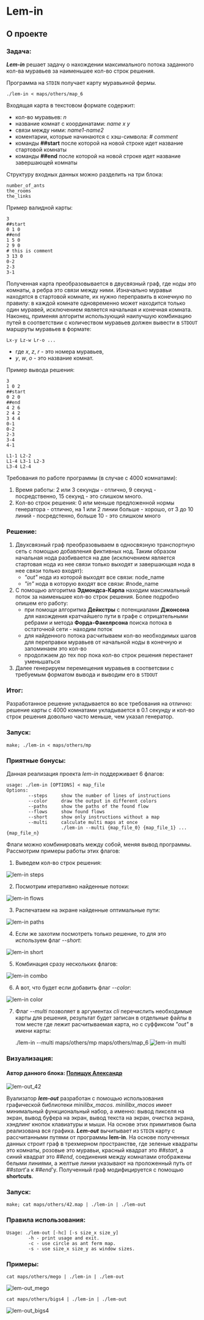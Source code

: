 # Lem-in
## О проекте
### Задача:

***Lem-in*** решает задачу о нахождении максимального потока заданного кол-ва муравьев за наименьшее кол-во строк решения.

Программа на `STDIN` получает карту муравьиной фермы. 
      
    ./lem-in < maps/others/map_6

Входящая карта в текстовом формате содержит:

* кол-во муравьев: *n*
* название комнат с координатами: *name x y*
* связи между ними: *name1-name2*
* коментарии, которые начинаются с хэш-символа: *# comment*
* команды **##start** после которой на новой строке идет название стартовой комнаты
* команды **##end** после которой на новой строке идет название завершающей комнаты 

Структуру входных данных можно разделить на три блока:

    number_of_ants
    the_rooms
    the_links

Пример валидной карты:

    3
    ##start
    0 1 0
    ##end
    1 5 0
    2 9 0
    # this is comment
    3 13 0
    0-2
    2-3
    3-1

Полученная карта преобразовывается в двусвязный граф, где ноды это комнаты, а ребра это связи между ними. Изначально муравьи находятся в стартовой комнате, их нужно переправить в конечную по правилу: в каждой комнате одновременно может находится только один муравей, исключением является начальная и конечная комната. Наконец, применяя алгоритм использующий наилучшую комбинацию путей в соответствии с количеством муравьев должен вывести в `STDOUT` маршруты муравьев в формате:
       
    Lx-y Lz-w Lr-o ...

* где *x*, *z*, *r* - это номера муравьев, 
* *y*, *w*, *o* - это название комнат.

Пример вывода решения:

    3
    1 0 2
    ##start
    0 2 0
    ##end
    4 2 6
    2 4 2
    3 4 4
    0-1
    0-2
    2-3
    3-4
    4-1
    
    L1-1 L2-2
    L1-4 L3-1 L2-3
    L3-4 L2-4

Требования по работе программы (в случае с 4000 комнатами):
1. Время работы: 2 или 3 секунды - отлично, 9 секунд - посредственно, 15 секунд - это слишком много.
2. Кол-во строк решения: 0 или меньше предложенной нормы генератора - отлично, на 1 или 2 линии больше - хорошо, от 3 до 10 линий - посредстенно, больше 10 - это слишком много

### Решение:
1. Двухсвязный граф преобразовываем в односвязную транспортную сеть с помощью добавления фиктивных нод. Таким образом начальная нода разбивается на две (исключением является стартовая нода из нее связи только выходят и завершающая нода в нее связи только входят): 
     * *"out"* нода из которой выходят все связи: node_name
     * *"in"* нода в которую входят все связи: #node_name
2. С помощью алгоритма **Эдмондса-Карпа** находим максимальный поток за наименьшее кол-во строк решения. Более подробно опишем его работу:
     * при помощи алгоритма **Дейкстры** с потенциалами **Джонсона** для нахождения кратчайшего пути в графе с отрицательными ребрами и метода **Форда-Факелрсона** поиска потока в остаточной сети - находим поток
     * для найденного потока расчитываем кол-во необходимых шагов для переправки муравьев от начальной ноды в конечную и запоминаем это кол-во
     * продолжаем до тех пор пока кол-во строк решения перестанет уменьшаться
3. Далее генерируем перемещения муравьев в соответсвии с требуемым форматом вывода и выводим его в `STDOUT`

### Итог:
Разработанное решение укладывается во все требования на отлично: решение карты с 4000 комнатами укладывается в 0.1 секунду и кол-во строк решения довольно часто меньше, чем указал генератор.

### Запуск:
    make; ./lem-in < maps/others/mp

### Приятные бонусы:
Данная реализация проекта *lem-in* поддерживает 6 флагов:

    usage: ./lem-in [OPTIONS] < map_file
    Options:
            --steps     show the number of lines of instructions
            --color     draw the output in different colors
            --paths     show the paths of the found flow
            --flows     show found flows
            --short     show only instructions without a map
            --multi     calculate multi maps at once
                        ./lem-in --multi {map_file_0} {map_file_1} ... {map_file_n}

Флаги можно комбинировать между собой, меняя вывод программы. Рассмотрим примеры работы этих флагов:


1. Выведем кол-во строк решения:

![lem-in steps](/img/steps.png)

2. Посмотрим итеративно найденные потоки:

![lem-in flows](/img/flows.png)

3. Распечатаем на экране найденные оптимальные пути:

![lem-in paths](/img/paths.png)

4. Если же захотим посмотреть только решение, то для это используем флаг *--short*:

![lem-in short](/img/short.png)

5. Комбинация сразу нескольких флагов:

![lem-in combo](/img/combo.png)

6. А вот, что будет если добавить флаг *--color*:

![lem-in color](/img/color.png)

7. Флаг *--multi* позволяет в аргументах *cli* перечислить необходимые карты для решения, результат будет записан в отдельные файлы в том месте где лежит расчитываемая карта, но с суффиксом *"out"* в имени карты:


    ./lem-in --multi  maps/others/mp maps/others/map_6
![lem-in multi](/img/multi.png)

### Визуализация:

#### Автор данного блока: [Полищук Александр](https://github.com/alexpol11)

![lem-out_42](/img/42.png)

Вуализатор ***lem-out*** разработан с помощью использования графической библиотеки *minilibx_macos*. *minilibx_macos* имеет минимальный функциональный набор, а именно: вывод пикселя на экран, вывод буфера на экран, вывод текста на экран, очистка экрана, хэндлинг кнопок клавиатуры и мыши. На основе этих примитивов была реализована вся графика.
***Lem-out*** вычитывает из `STDIN` карту с рассчитанными путями от программы **lem-in**. На основе полученных данных строит граф в трехмерном пространстве, где зеленые квадраты это комнаты, розовые это муравьи, красный квадрат это *##start*, а синий квадрат это *##end*, соединения между комнатами отображены белыми линиями, а желтые линии указывают на проложенный путь от *##start*'a к *##end*'y. Полученный граф модифицируется с помощью **shortcuts**.

### Запуск:
    make; cat maps/others/42.map | ./lem-in | ./lem-out

### Правила использования:
    Usage: ./lem-out [-hc] [-s size_x size_y]
            -h - print usage and exit.
            -c - use circle as ant ferm map.
            -s - use size_x size_y as window sizes.

### Примеры:

    cat maps/others/mego | ./lem-in | ./lem-out

![lem-out_mego](/img/mego.gif)

    cat maps/others/bigs4 | ./lem-in | ./lem-out

![lem-out_bigs4](/img/bigs4.gif)
